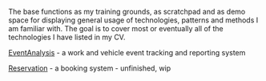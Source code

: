 The base functions as my training grounds, as scratchpad and as demo space for 
displaying general usage of technologies, patterns and methods I am familiar with.
The goal is to cover most or eventually all of the technologies I have listed in my CV.

[EventAnalysis](https://github.com/mikgran/base/tree/master/events) - a work and vehicle event tracking and reporting system

[Reservation](https://github.com/mikgran/base/tree/master/reservation) - a booking system - unfinished, wip


